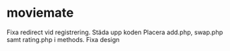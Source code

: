 # moviemate
Fixa redirect vid registrering. 
Städa upp koden
Placera add.php, swap.php samt rating.php i methods. 
Fixa design
